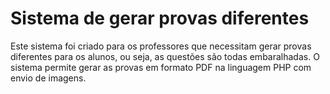# Sistema de gerar provas diferentes

Este sistema foi criado para os professores que necessitam gerar provas diferentes para os alunos, ou seja, as questões
são todas embaralhadas. O sistema permite gerar as provas em formato PDF na linguagem PHP com envio de imagens.
